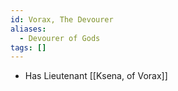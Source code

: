 ```yaml
---
id: Vorax, The Devourer
aliases:
  - Devourer of Gods
tags: []
---
```


- Has Lieutenant [[Ksena, of Vorax]]
